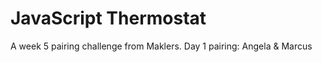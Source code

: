 JavaScript Thermostat
=========

A week 5 pairing challenge from Maklers.
Day 1 pairing: Angela & Marcus  